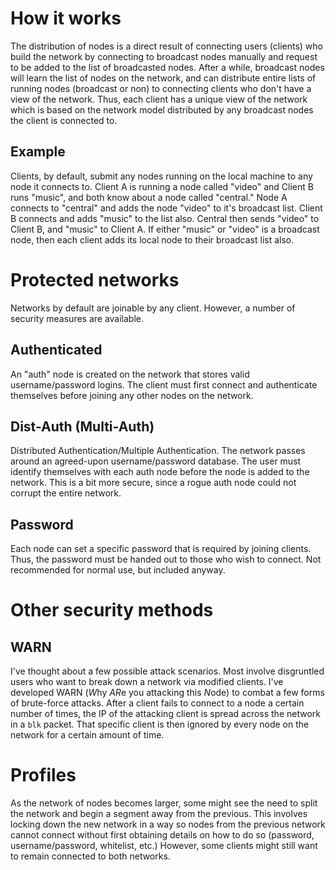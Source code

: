 How it works
============
The distribution of nodes is a direct result of connecting users (clients) who build the network by connecting to broadcast nodes manually and request to be added to the list of broadcasted nodes. After a while, broadcast nodes will learn the list of nodes on the network, and can distribute entire lists of running nodes (broadcast or non) to connecting clients who don't have a view of the network. Thus, each client has a unique view of the network which is based on the network model distributed by any broadcast nodes the client is connected to.

Example
------
Clients, by default, submit any nodes running on the local machine to any node it connects to. Client A is running a node called "video" and Client B runs "music", and both know about a node called "central." Node A connects to "central" and adds the node "video" to it's broadcast list. Client B connects and adds "music" to the list also. Central then sends "video" to Client B, and "music" to Client A. If either "music" or "video" is a broadcast node, then each client adds its local node to their broadcast list also.

Protected networks
==================
Networks by default are joinable by any client. However, a number of security measures are available.

Authenticated
-------------
An "auth" node is created on the network that stores valid username/password logins. The client must first connect and authenticate themselves before joining any other nodes on the network.

Dist-Auth (Multi-Auth)
---------
Distributed Authentication/Multiple Authentication. The network passes around an agreed-upon username/password database. The user must identify themselves with each auth node before the node is added to the network. This is a bit more secure, since a rogue auth node could not corrupt the entire network.

Password
--------
Each node can set a specific password that is required by joining clients. Thus, the password must be handed out to those who wish to connect. Not recommended for normal use, but included anyway.

Other security methods
======================

WARN
----
I've thought about a few possible attack scenarios. Most involve disgruntled users who want to break down a network via modified clients. I've developed WARN (*W*hy *AR*e you attacking this *N*ode) to combat a few forms of brute-force attacks. After a client fails to connect to a node a certain number of times, the IP of the attacking client is spread across the network in a `blk` packet. That specific client is then ignored by every node on the network for a certain amount of time.

Profiles
========
As the network of nodes becomes larger, some might see the need to split the network and begin a segment away from the previous. This involves locking down the new network in a way so nodes from the previous network cannot connect without first obtaining details on how to do so (password, username/password, whitelist, etc.) However, some clients might still want to remain connected to both networks.